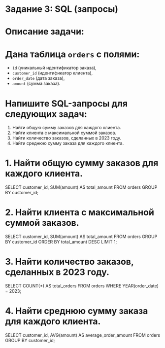 # Задание 3: SQL (запросы)  
# Описание задачи:  

# Дана таблица `orders` с полями:  
- `id` (уникальный идентификатор заказа),  
- `customer_id` (идентификатор клиента),  
- `order_date` (дата заказа),  
- `amount` (сумма заказа).  

# Напишите SQL-запросы для следующих задач:  
1. Найти общую сумму заказов для каждого клиента.  
2. Найти клиента с максимальной суммой заказов.  
3. Найти количество заказов, сделанных в 2023 году.  
4. Найти среднюю сумму заказа для каждого клиента.

# 1. Найти общую сумму заказов для каждого клиента. 
SELECT customer_id, SUM(amount) AS total_amount
FROM orders
GROUP BY customer_id;


# 2. Найти клиента с максимальной суммой заказов.  
SELECT customer_id, SUM(amount) AS total_amount
FROM orders
GROUP BY customer_id
ORDER BY total_amount DESC
LIMIT 1;


# 3. Найти количество заказов, сделанных в 2023 году.  
SELECT COUNT(*) AS total_orders
FROM orders
WHERE YEAR(order_date) = 2023;


# 4. Найти среднюю сумму заказа для каждого клиента.   
SELECT customer_id, AVG(amount) AS average_order_amount
FROM orders
GROUP BY customer_id;